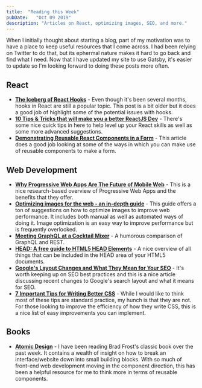```yaml
---
title:  "Reading this Week"
pubDate:   "Oct 09 2019"
description: "Articles on React, optimizing images, SEO, and more."
---
```


When I initially thought about starting a blog, part of my motivation was to have a place to keep useful resources that I come across. I had been relying on Twitter to do that, but its ephermal nature makes it hard to go back and find what I need. Now that I have updated my site to use Gatsby, it's easier to update so I'm looking forward to doing these posts more often.  

## React 

- **[The Iceberg of React Hooks](https://medium.com/@sdolidze/the-iceberg-of-react-hooks-af0b588f43fb)** - Even though it's been several months, hooks in React are still a popular topic. This post is a bit older but it does a good job of highlight some of the potential issues with hooks. 
- **[10 Tips & Tricks that will make you a better ReactJS Dev](https://dev.to/simonholdorf/10-tips-tricks-that-will-make-you-a-better-reactjs-dev-4fhn)** - There's some nice quick tips in here to help level up your React skills as well as some more advanced suggestions. 
- **[Demonstrating Reusable React Components in a Form](https://css-tricks.com/demonstrating-reusable-react-components-in-a-form/)** - This article does a good job looking at some of the ways in which you can make use of reusable components to make a form.

## Web Development

- **[Why Progressive Web Apps Are The Future of Mobile Web](https://ymedialabs.com/progressive-web-apps)** - This is a nice research-based overview of Progressive Web Apps and the benefits that they offer.
- **[Optimizing images for the web - an in-depth guide](https://dev.to/prototyp/optimizing-images-for-the-web-an-in-depth-guide-4j7d)** - This guide offers a ton of suggestions on how to optimize images to improve web performance. It includes both manual as well as automated ways of doing it. Image optimization is an easy way to improve performance but is frequently overlooked.
- **[Meeting GraphQL at a Cocktail Mixer](https://css-tricks.com/meeting-graphql-at-a-cocktail-mixer/)** - A humorous comparison of GraphQL and REST. 
- **[HEAD: A free guide to HTML5 HEAD Elements](https://htmlhead.dev/)** - A nice overview of all things that can be included in the HEAD area of your HTML5 documents. 
- **[Google's Layout Changes and What They Mean for Your SEO](https://torquemag.io/2019/09/google-layout-changes/)** - It's worth keeping up on SEO best practices and this is a nice article discussing recent changes to Google's search layout and what it means for SEO. 
- **[7 Important Tips for Writing Better CSS](https://www.freecodecamp.org/news/7-important-tips-for-writing-better-css/)** - While I would like to think most of these tips are standard practice, my hunch is that they are not. For those looking to improve the efficiency of how they write CSS, this is a nice list of easy improvements you can implement. 

## Books

- **[Atomic Design](http://atomicdesign.bradfrost.com/)** - I have been reading Brad Frost's classic book over the past week. It contains a wealth of insight on how to break an interface/website down into small building blocks. With so much of front-end web development moving in the component direction, this has been a helpful resource for me to think more in terms of reusable components.